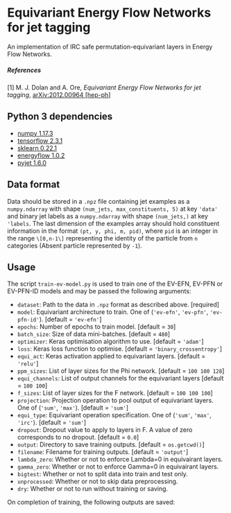 # Equivariant Energy Flow Networks for jet tagging
An implementation of IRC safe permutation-equivariant layers in Energy Flow Networks.

##### References
[1] M. J. Dolan and A. Ore, _Equivariant Energy Flow Networks for jet tagging_,
[arXiv:2012.00964 [hep-ph]](https://arxiv.org/abs/2012.00964)

## Python 3 dependencies
- [numpy 1.17.3](https://numpy.org/)
- [tensorflow 2.3.1](https://www.tensorflow.org/)
- [sklearn 0.22.1](https://scikit-learn.org/stable/)
- [energyflow 1.0.2](https://energyflow.network/)
- [pyjet 1.6.0](https://github.com/scikit-hep/pyjet)

## Data format
Data should be stored in a `.npz` file containing jet examples as a `numpy.ndarray` with shape `(num_jets, max_constituents, 5)` at key `'data'` and binary jet labels as a `numpy.ndarray` with shape `(num_jets,)` at key `'labels`. The last dimension of the examples array should hold constituent information in the format `(pt, y, phi, m, pid)`, where `pid` is an integer in the range `\[0,n-1\]` representing the identity of the particle from `n` categories (Absent particle represented by `-1`).

## Usage
The script `train-ev-model.py` is used to train one of the EV-EFN, EV-PFN or EV-PFN-ID models and may be passed the following arguments:

  - `dataset`: Path to the data in `.npz` format as described above. \[required\]
  - `model`: Equivariant archirecture to train. One of (`'ev-efn'`, `'ev-pfn'`, `'ev-pfn-id'`). \[default = `'ev-efn'`\]
  - `epochs`: Number of epochs to train model. \[default = `30`\]
  - `batch_size`: Size of data mini-batches. \[default = `480`\]
  - `optimizer`: Keras optimisation algorithm to use. \[default = `'adam'`\]
  - `loss`: Keras loss function to optimise. \[default = `'binary_crossentropy'`\]
  - `equi_act`: Keras activation applied to equivariant layers. \[default = `'relu'`\]
  - `ppm_sizes`: List of layer sizes for the Phi network. \[default = `100 100 128`\]
  - `equi_channels`: List of output channels for the equivariant layers \[default = `100 100`\]
  - `f_sizes`: List of layer sizes for the F network. \[default = `100 100 100`\]
  - `projection`: Projection operation to pool output of equivariant layers. One of (`'sum'`, `'max'`). \[default = `'sum'`\]
  - `equi_type`: Equivariant operation specification. One of (`'sum'`, `'max'`, `'irc'`).  \[default = `'sum'`\]
  - `dropout`: Dropout value to apply to layers in F. A value of zero corresponds to no dropout. \[default = `0.0`\]
  - `output`: Directory to save training outputs. \[default = `os.getcwd()`\]
  - `filename`: Filename for training outputs. \[default = `'output'`\]
  - `lambda_zero`: Whether or not to enforce Lambda=0 in equivairant layers.
  - `gamma_zero`: Whether or not to enforce Gamma=0 in equivairant layers.
  - `bigtest`: Whether or not to split data into train and test only.
  - `unprocessed`: Whether or not to skip data preprocessing.
  - `dry`: Whether or not to run without training or saving.


On completion of training, the following outputs are saved:
